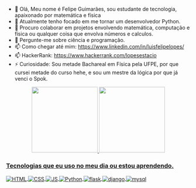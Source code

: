 - 👋 Olá, Meu nome é Felipe Guimarães, sou estudante de tecnologia, apaixonado por matemática e física
- 🌱 Atualmente tenho focado em me tornar um desenvolvedor Python.
- 👯 Procuro colaborar em projetos envolvendo matemática, computação e física ou qualquer coisa que envolva números e calculos.
- 💬 Pergunte-me sobre ciência e programação.
- 📫 Como chegar até mim: https://www.linkedin.com/in/luisfelipelopes/
- 📫 HackerRank: https://www.hackerrank.com/lopesestacio
- ⚡ Curiosidade: Sou metade Bachareal em Física pela UFPE, por que cursei metade do curso hehe, e sou um mestre da lógica por que já venci o Spok.

<div align="center">
  <a href="https://github.com/lopesestacio">
  <img height="180em" src="https://github-readme-stats.vercel.app/api?username=lopesestacio&show_icons=true&theme=dracula&include_all_commits=true&count_private=true"/>
  <img height="180em" src="https://github-readme-stats.vercel.app/api/top-langs/?username=lopesestacio&layout=compact&langs_count=7&theme=dracula"/>
</div>


### Tecnologias que eu uso no meu dia ou estou aprendendo.
<div style="display: inline_block">
  <img align="center" alt="HTML" src="https://img.shields.io/badge/HTML5-E34F26?style=for-the-badge&logo=html5&logoColor=white" />
  <img align="center" alt="CSS" src="https://img.shields.io/badge/CSS3-1572B6?style=for-the-badge&logo=css3&logoColor=white" />
  <img align="center" alt="JS" src="https://img.shields.io/badge/JavaScript-F7DF1E?style=for-the-badge&logo=javascript&logoColor=black" />
  <img align="center" alt="Python" src="https://img.shields.io/badge/Python-14354C?style=for-the-badge&logo=python&logoColor=white" />
  <img align="center" alt="flask" src="https://img.shields.io/badge/Flask-000000?style=for-the-badge&logo=flask&logoColor=white" />
  <img align="center" alt="django" src="https://img.shields.io/badge/Django-092E20?style=for-the-badge&logo=django&logoColor=white" />
  <img align="center" alt="mysql" src="https://img.shields.io/badge/MySQL-00000F?style=for-the-badge&logo=mysql&logoColor=white" />
</div><br/>
  
